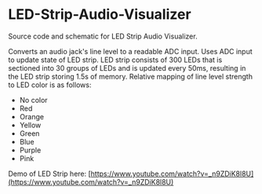 # LED-Strip-Audio-Visualizer
Source code and schematic for LED Strip Audio Visualizer.

Converts an audio jack's line level to a readable ADC input. Uses ADC input to update state of LED strip. LED strip consists of 300 LEDs that is sectioned into 30 groups of LEDs and is updated every 50ms, resulting in the LED strip storing 1.5s of memory. Relative mapping of line level strength to LED color is as follows:

- No color
- Red
- Orange
- Yellow
- Green
- Blue
- Purple
- Pink

Demo of LED Strip here: [https://www.youtube.com/watch?v=_n9ZDiK8l8U](https://www.youtube.com/watch?v=_n9ZDiK8l8U)